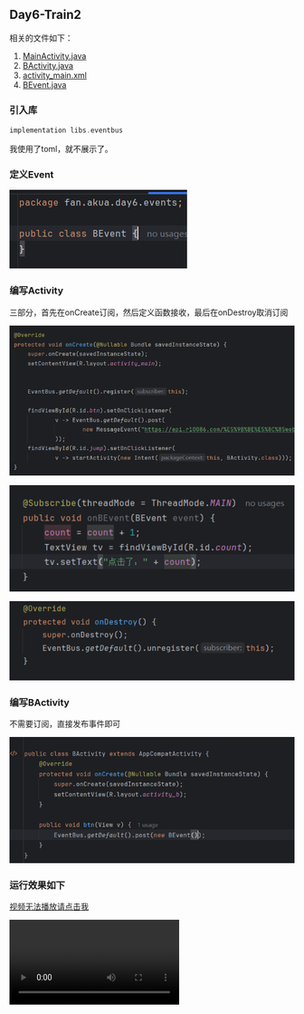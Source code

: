 ## Day6-Train2

相关的文件如下：
1. [MainActivity.java](app/src/main/java/fan/akua/day6/activities/MainActivity.java)
2. [BActivity.java](app/src/main/java/fan/akua/day6/activities/BActivity.java)
2. [activity_main.xml](app/src/main/res/layout/activity_main.xml)
3. [BEvent.java](app/src/main/java/fan/akua/day6/events/BEvent.java)

### 引入库

```gradle
implementation libs.eventbus
```

我使用了toml，就不展示了。

### 定义Event

![BEvent](vx_images/20245276784860.png)

### 编写Activity

三部分，首先在onCreate订阅，然后定义函数接收，最后在onDestroy取消订阅

![订阅](vx_images/243106993705288.png)

![接收](vx_images/151656785195071.png)

![取消订阅](vx_images/349714849161036.png)

### 编写BActivity

不需要订阅，直接发布事件即可

![发布](vx_images/59675216688862.png)


### 运行效果如下

[视频无法播放请点击我](vx_images/Screen_recording_20240824_114535.mp4)

<div>
    <video src="vx_images/Screen_recording_20240824_114535.mp4"></video>
</div>



